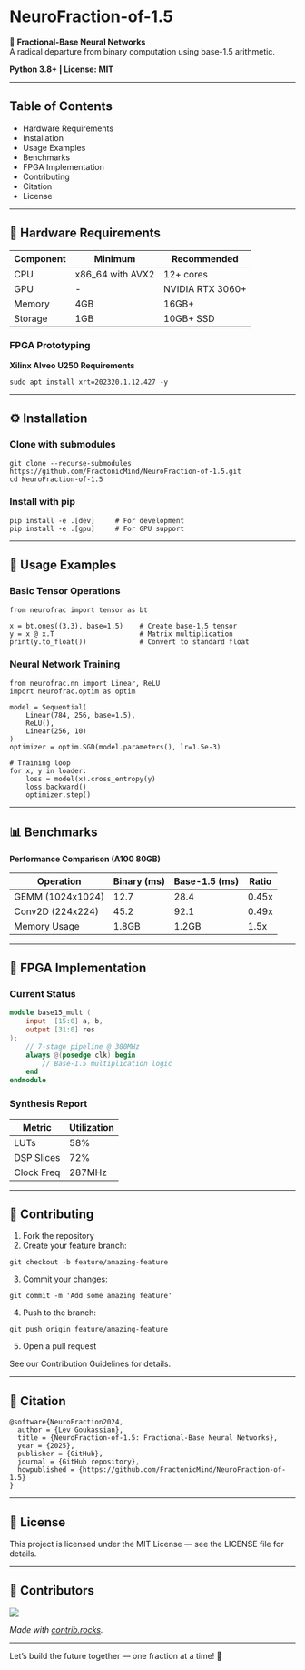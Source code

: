 # NeuroFraction-of-1.5

🚀 **Fractional-Base Neural Networks**  
A radical departure from binary computation using base-1.5 arithmetic.

**Python 3.8+ | License: MIT**

---

## Table of Contents
- Hardware Requirements
- Installation
- Usage Examples
- Benchmarks
- FPGA Implementation
- Contributing
- Citation
- License

---

## 🧰 Hardware Requirements

| Component     | Minimum                 | Recommended       |
|---------------|-------------------------|-------------------|
| CPU           | x86_64 with AVX2        | 12+ cores         |
| GPU           | -                       | NVIDIA RTX 3060+  |
| Memory        | 4GB                     | 16GB+             |
| Storage       | 1GB                     | 10GB+ SSD         |

### FPGA Prototyping

**Xilinx Alveo U250 Requirements**
```
sudo apt install xrt=202320.1.12.427 -y
```

---

## ⚙️ Installation

### Clone with submodules
```
git clone --recurse-submodules https://github.com/FractonicMind/NeuroFraction-of-1.5.git
cd NeuroFraction-of-1.5
```

### Install with pip
```
pip install -e .[dev]     # For development
pip install -e .[gpu]     # For GPU support
```

---

## 🚀 Usage Examples

### Basic Tensor Operations
```
from neurofrac import tensor as bt

x = bt.ones((3,3), base=1.5)    # Create base-1.5 tensor
y = x @ x.T                     # Matrix multiplication
print(y.to_float())             # Convert to standard float
```

### Neural Network Training
```
from neurofrac.nn import Linear, ReLU
import neurofrac.optim as optim

model = Sequential(
    Linear(784, 256, base=1.5),
    ReLU(),
    Linear(256, 10)
)
optimizer = optim.SGD(model.parameters(), lr=1.5e-3)

# Training loop
for x, y in loader:
    loss = model(x).cross_entropy(y)
    loss.backward()
    optimizer.step()
```

---

## 📊 Benchmarks

**Performance Comparison (A100 80GB)**

| Operation       | Binary (ms) | Base-1.5 (ms) | Ratio  |
|-----------------|-------------|---------------|--------|
| GEMM (1024x1024)| 12.7        | 28.4          | 0.45x  |
| Conv2D (224x224)| 45.2        | 92.1          | 0.49x  |
| Memory Usage    | 1.8GB       | 1.2GB         | 1.5x   |

---

## 🔌 FPGA Implementation

### Current Status
```verilog
module base15_mult (
    input  [15:0] a, b,
    output [31:0] res
);
    // 7-stage pipeline @ 300MHz
    always @(posedge clk) begin
        // Base-1.5 multiplication logic
    end
endmodule
```

### Synthesis Report

| Metric        | Utilization |
|---------------|-------------|
| LUTs          | 58%         |
| DSP Slices    | 72%         |
| Clock Freq    | 287MHz      |

---

## 🤝 Contributing

1. Fork the repository  
2. Create your feature branch:
```
git checkout -b feature/amazing-feature
```
3. Commit your changes:
```
git commit -m 'Add some amazing feature'
```
4. Push to the branch:
```
git push origin feature/amazing-feature
```
5. Open a pull request

See our Contribution Guidelines for details.

---

## 📝 Citation

```
@software{NeuroFraction2024,
  author = {Lev Goukassian},
  title = {NeuroFraction-of-1.5: Fractional-Base Neural Networks},
  year = {2025},
  publisher = {GitHub},
  journal = {GitHub repository},
  howpublished = {https://github.com/FractonicMind/NeuroFraction-of-1.5}
}
```

---

## 📜 License

This project is licensed under the MIT License — see the LICENSE file for details.

---

## 🌟 Contributors

<a href="https://github.com/NeuroFraction-of-1.5/undefined/graphs/contributors">
  <img src="https://contrib.rocks/image?repo=NeuroFraction-of-1.5/undefined" />
</a>

_Made with [contrib.rocks](https://contrib.rocks)._

---

Let’s build the future together — one fraction at a time! 🚀
